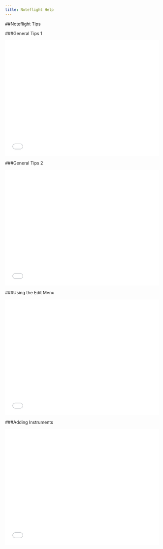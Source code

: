 ```yaml
---
title: Noteflight Help
---
```

##Noteflight Tips


###General Tips 1
<iframe src="//player.vimeo.com/video/71063736" width="500" height="375" frameborder="0" webkitallowfullscreen mozallowfullscreen allowfullscreen></iframe>


###General Tips 2
<iframe src="//player.vimeo.com/video/71064633" width="500" height="375" frameborder="0" webkitallowfullscreen mozallowfullscreen allowfullscreen></iframe>

###Using the Edit Menu
<iframe src="//player.vimeo.com/video/71066722" width="500" height="375" frameborder="0" webkitallowfullscreen mozallowfullscreen allowfullscreen></iframe>


###Adding Instruments
<iframe src="//player.vimeo.com/video/70938832" width="500" height="375" frameborder="0" webkitallowfullscreen mozallowfullscreen allowfullscreen></iframe>





